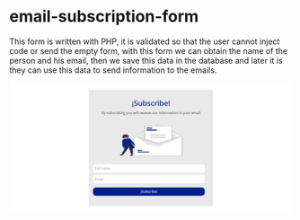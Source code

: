 # email-subscription-form
This form is written with PHP, it is validated so that the user cannot inject code or send the empty form, with this form we can obtain the name of the person and his email, then we save this data in the database and later it is  they can use this data to send information to the emails.

![preview web site.](https://github.com/JuanWebDeveloper/email-subscription-form/blob/master/preview.png)
